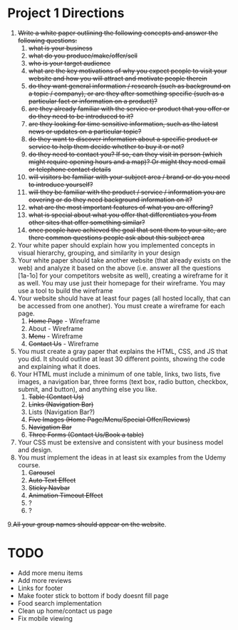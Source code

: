 # Project 1 Directions
1. ~~Write a white paper outlining the following concepts and answer the following questions:~~
    1. ~~what is your business~~
    2. ~~what do you produce/make/offer/sell~~
    3. ~~who is your target audience~~
    4. ~~what are the key motivations of why you expect people to visit your website and how you will attract and
       motivate people therein~~
    5. ~~do they want general information / research (such as background on a topic / company), or are they after
       something specific (such as a particular fact or information on a product)?~~
    6. ~~are they already familiar with the service or product that you offer or do they need to be introduced to it?~~
    7. ~~are they looking for time sensitive information, such as the latest news or updates on a particular topic?~~
    8. ~~do they want to discover information about a specific product or service to help them decide whether to buy it
       or not?~~
    9. ~~do they need to contact you? If so, can they visit in person (which might require opening hours and a map)? Or
       might they need email or telephone contact details~~
    10. ~~will visitors be familiar with your subject area / brand or do you need to introduce yourself?~~
    11. ~~will they be familiar with the product / service / information you are covering or do they need background
        information on it?~~
    12. ~~what are the most important features of what you are offering?~~
    13. ~~what is special about what you offer that differentiates you from other sites that offer something similar?~~
    14. ~~once people have achieved the goal that sent them to your site, are there common questions people ask about
        this subject area~~
2. Your white paper should explain how you implemented concepts in visual hierarchy, grouping, and similarity in your
   design
3. Your white paper should take another website (that already exists on the web) and analyze it based on the above (i.e.
   answer all the questions [1a-1o] for your competitors website as well), creating a wireframe for it as well. You may
   use just their homepage for their wireframe. You may use a tool to build the wireframe
4. Your website should have at least four pages (all hosted locally, that can be accessed from one another). You must
   create a wireframe for each page.
    1. ~~Home Page~~ - Wireframe
    2. About - Wireframe
    3. ~~Menu~~ - Wireframe
    4. ~~Contact Us~~ - Wireframe
5. You must create a gray paper that explains the HTML, CSS, and JS that you did. It should outline at least 30
   different points, showing the code and explaining what it does.
6. Your HTML must include a minimum of one table, links, two lists, five images, a navigation bar, three forms (text
   box, radio button, checkbox, submit, and button), and anything else you like.
    1. ~~Table (Contact Us)~~
    2. ~~Links (Navigation Bar)~~
    3. Lists (Navigation Bar?)
    4. ~~Five Images (Home Page/Menu/Special Offer/Reviews)~~
    5. ~~Navigation Bar~~
    6. ~~Three Forms (Contact Us/Book a table)~~
7. Your CSS must be extensive and consistent with your business model and design.
8. You must implement the ideas in at least six examples from the Udemy course.
    1. ~~Carousel~~
   2. ~~Auto Text Effect~~
   3. ~~Sticky Navbar~~
   4. ~~Animation Timeout Effect~~
    5. ?
    6. ?
       
9.~~All your group names should appear on the website~~.

# TODO

- Add more menu items
- Add more reviews
- Links for footer
- Make footer stick to bottom if body doesnt fill page
- Food search implementation
- Clean up home/contact us page
- Fix mobile viewing
